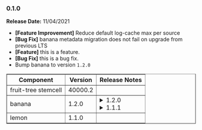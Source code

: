 ### <a id='0.1.0'></a> 0.1.0

**Release Date:** 11/04/2021

* **[Feature Improvement]** Reduce default log-cache max per source
* **[Bug Fix]** banana metadata migration does not fail on upgrade from previous LTS
* **[Feature]** this is a feature.
* **[Bug Fix]** this is a bug fix.
* Bump banana to version `1.2.0`

<table border="1" class="nice">
  <thead>
    <tr>
      <th>Component</th>
      <th>Version</th>
      <th>Release Notes</th>
    </tr>
  </thead>
  <tbody>
    <tr><td>fruit-tree stemcell</td><td>40000.2</td><td></td></tr>
    <tr><td>banana</td><td>1.2.0</td>
      <td>
        <details>
          <summary>1.2.0</summary>
          <pre style="max-width: 30em">
  peal
  is
  yellow
          </pre>
        </details>
        <details>
          <summary>1.1.1</summary>
          <pre style="max-width: 30em">
  remove from bunch
          </pre>
        </details>
      </td>
    </tr>
    <tr><td>lemon</td><td>1.1.0</td><td></td></tr>
  </tbody>
</table>



